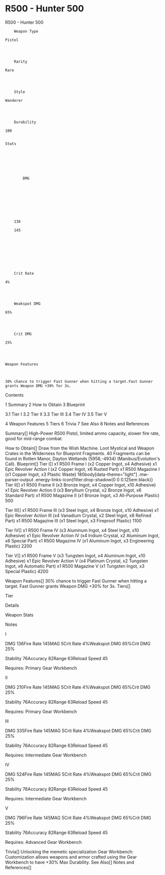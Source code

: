 # R500 - Hunter 500

R500 - Hunter 500


	
		
		
	
	



	
		Weapon Type
	
	Pistol



	
		Rarity
	
	Rare



	
		Style
	
	Wanderer



	
		Durability
	
	100


	Stats

	
	
	
	
		
		
			DMG
		
			 
		
		
	
	
	
	
	
		136
	
		145
	
	
	





	
		Crit Rate
	
	4%



	
		Weakspot DMG
	
	65%



	
		Crit DMG
	
	25%




	Weapon Features


	
	30% chance to trigger Fast Gunner when hitting a target.Fast Gunner grants Weapon DMG +30% for 3s.







Contents

1 Summary
2 How to Obtain
3 Blueprint

3.1 Tier I
3.2 Tier II
3.3 Tier III
3.4 Tier IV
3.5 Tier V


4 Weapon Features
5 Tiers
6 Trivia
7 See Also
8 Notes and References



Summary[]
High-Power R500 Pistol, limited ammo capacity, slower fire rate, good for mid-range combat.

How to Obtain[]
Draw from the Wish Machine.
Loot Mystical and Weapon Crates in the Wilderness for Blueprint Fragments.
40 Fragments can be found in Rotten Manor, Dayton Wetlands (5958,-4934) (Manibus/Evolution's Call).
Blueprint[]
Tier I[]
x1 R500 Frame I (x2 Copper Ingot, x4 Adhesive)
x1 Epic Revolver Action I (x2 Copper Ingot, x6 Rusted Part)
x1 R500 Magazine I (x1 Copper Ingot, x3 Plastic Waste)
 180body[data-theme="light"] .mw-parser-output .energy-links-icon{filter:drop-shadow(0 0 0.125em black)}
Tier II[]
x1 R500 Frame II (x3 Bronze Ingot, x4 Copper Ingot, x10 Adhesive)
x1 Epic Revolver Action II (x3 Beryllium Crystal, x2 Bronze Ingot, x6 Standard Part)
x1 R500 Magazine II (x1 Bronze Ingot, x3 All-Purpose Plastic)
 500

Tier III[]
x1 R500 Frame III (x3 Steel Ingot, x4 Bronze Ingot, x10 Adhesive)
x1 Epic Revolver Action III (x4 Vanadium Crystal, x2 Steel Ingot, x6 Refined Part)
x1 R500 Magazine III (x1 Steel Ingot, x3 Fireproof Plastic)
 1100

Tier IV[]
x1 R500 Frame IV (x3 Aluminum Ingot, x4 Steel Ingot, x10 Adhesive)
x1 Epic Revolver Action IV (x4 Iridium Crystal, x2 Aluminum Ingot, x6 Special Part)
x1 R500 Magazine IV (x1 Aluminum Ingot, x3 Engineering Plastic)
 2200

Tier V[]
x1 R500 Frame V (x3 Tungsten Ingot, x4 Aluminum Ingot, x10 Adhesive)
x1 Epic Revolver Action V (x4 Platinum Crystal, x2 Tungsten Ingot, x6 Automatic Part)
x1 R500 Magazine V (x1 Tungsten Ingot, x3 Special Plastic)
 4200

Weapon Features[]
30% chance to trigger Fast Gunner when hitting a target.
Fast Gunner grants Weapon DMG +30% for 3s.
Tiers[]


Tier

Details

Weapon Stats

Notes


I

DMG 136Fire Rate 145MAG 5Crit Rate 4%Weakspot DMG 65%Crit DMG 25%

Stability 76Accuracy 82Range 63Reload Speed 45

Requires: Primary Gear Workbench


II

DMG 210Fire Rate 145MAG 5Crit Rate 4%Weakspot DMG 65%Crit DMG 25%

Stability 76Accuracy 82Range 63Reload Speed 45

Requires: Primary Gear Workbench


III

DMG 335Fire Rate 145MAG 5Crit Rate 4%Weakspot DMG 65%Crit DMG 25%

Stability 76Accuracy 82Range 63Reload Speed 45

Requires: Intermediate Gear Workbench


IV

DMG 524Fire Rate 145MAG 5Crit Rate 4%Weakspot DMG 65%Crit DMG 25%

Stability 76Accuracy 82Range 63Reload Speed 45

Requires: Intermediate Gear Workbench


V

DMG 796Fire Rate 145MAG 5Crit Rate 4%Weakspot DMG 65%Crit DMG 25%

Stability 76Accuracy 82Range 63Reload Speed 45

Requires: Advanced Gear Workbench

Trivia[]
Unlocking the memetic specialization Gear Workbench: Customization allows weapons and armor crafted using the Gear Workbench to have +30% Max Durability.
See Also[]
Notes and References[]
